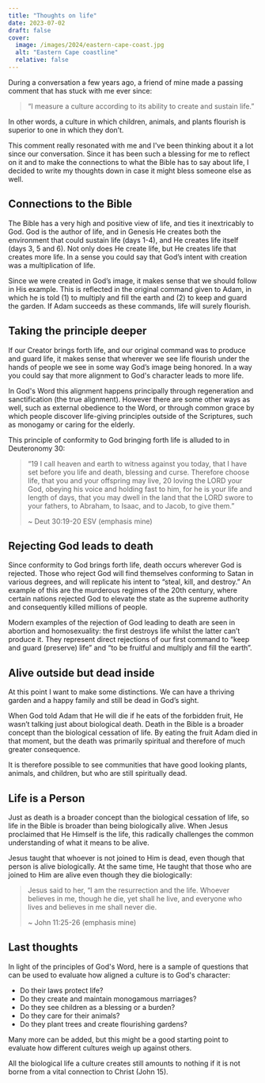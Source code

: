 ```yaml
---
title: "Thoughts on life"
date: 2023-07-02
draft: false
cover:
  image: /images/2024/eastern-cape-coast.jpg
  alt: "Eastern Cape coastline"
  relative: false
---
```


During a conversation a few years ago, a friend of mine made a passing comment that has stuck with me ever since:

> “I measure a culture according to its ability to create and sustain life.”

In other words, a culture in which children, animals, and plants flourish is superior to one in which they don’t.

This comment really resonated with me and I've been thinking about it a lot since our conversation.
Since it has been such a blessing for me to reflect on it and to make the connections to what the Bible has to say about life, I decided to write my thoughts down in case it might bless someone else as well.

## Connections to the Bible

The Bible has a very high and positive view of life, and ties it inextricably to God.
God is the author of life, and in Genesis He creates both the environment that could sustain life (days 1-4), and He creates life itself (days 3, 5 and 6).
Not only does He create life, but He creates life that creates more life.
In a sense you could say that God’s intent with creation was a multiplication of life.

Since we were created in God’s image, it makes sense that we should follow in His example.
This is reflected in the original command given to Adam, in which he is told (1) to multiply and fill the earth and (2) to keep and guard the garden.
If Adam succeeds as these commands, life will surely flourish.

## Taking the principle deeper

If our Creator brings forth life, and our original command was to produce and guard life, it makes sense that wherever we see life flourish under the hands of people we see in some way God’s image being honored.
In a way you could say that more alignment to God's character leads to more life.

In God's Word this alignment happens principally through regeneration and sanctification (the true alignment).
However there are some other ways as well, such as external obedience to the Word, or through common grace by which people discover life-giving principles outside of the Scriptures, such as monogamy or caring for the elderly.

This principle of conformity to God bringing forth life is alluded to in Deuteronomy 30:

> “19 I call heaven and earth to witness against you today, that I have set before you life and death, blessing and curse.
> Therefore choose life, that you and your offspring may live, 20 loving the LORD your God, obeying his voice and holding fast to him, for he is your life and length of days, that you may dwell in the land that the LORD swore to your fathers, to Abraham, to Isaac, and to Jacob, to give them.”
> 
> ~ Deut 30:19-20 ESV (emphasis mine)

## Rejecting God leads to death

Since conformity to God brings forth life, death occurs wherever God is rejected.
Those who reject God will find themselves conforming to Satan in various degrees, and will replicate his intent to “steal, kill, and destroy.”
An example of this are the murderous regimes of the 20th century, where certain nations rejected God to elevate the state as the supreme authority and consequently killed millions of people.

Modern examples of the rejection of God leading to death are seen in abortion and homosexuality: the first destroys life whilst the latter can’t produce it.
They represent direct rejections of our first command to “keep and guard (preserve) life” and “to be fruitful and multiply and fill the earth”.

## Alive outside but dead inside

At this point I want to make some distinctions.
We can have a thriving garden and a happy family and still be dead in God’s sight.

When God told Adam that He will die if he eats of the forbidden fruit, He wasn’t talking just about biological death.
Death in the Bible is a broader concept than the biological cessation of life.
By eating the fruit Adam died in that moment, but the death was primarily spiritual and therefore of much greater consequence.

It is therefore possible to see communities that have good looking plants, animals, and children, but who are still spiritually dead.

## Life is a Person

Just as death is a broader concept than the biological cessation of life, so life in the Bible is broader than being biologically alive.
When Jesus proclaimed that He Himself is the life, this radically challenges the common understanding of what it means to be alive.

Jesus taught that whoever is not joined to Him is dead, even though that person is alive biologically.
At the same time, He taught that those who are joined to Him are alive even though they die biologically:

> Jesus said to her, “I am the resurrection and the life.
> Whoever believes in me, though he die, yet shall he live, and everyone who lives and believes in me shall never die.
> 
> ~ John 11:25-26 (emphasis mine)

## Last thoughts

In light of the principles of God's Word, here is a sample of questions that can be used to evaluate how aligned a culture is to God's character:

- Do their laws protect life?
- Do they create and maintain monogamous marriages?
- Do they see children as a blessing or a burden?
- Do they care for their animals?
- Do they plant trees and create flourishing gardens?

Many more can be added, but this might be a good starting point to evaluate how different cultures weigh up against others.

All the biological life a culture creates still amounts to nothing if it is not borne from a vital connection to Christ (John 15).
